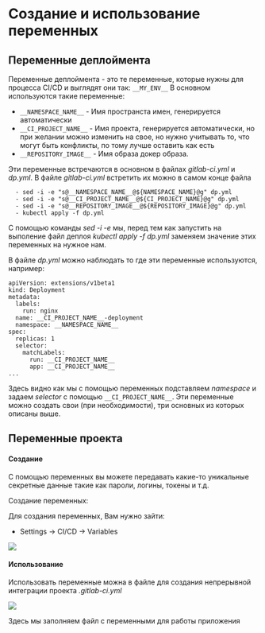 # Создание и использование переменных

## Переменные деплоймента
Переменные деплоймента - это те переменные, которые нужны для процесса CI/CD и выглядят они так: `__MY_ENV__`
В основном используются такие переменные:

- `__NAMESPACE_NAME__` - Имя пространста имен, генерируется автоматически
- `__CI_PROJECT_NAME__` - Имя проекта, генерируется автоматически, но при желании можно изменить на свое, но нужно учитывать то, что могут быть конфликты, по тому лучше оставить как есть
- `__REPOSITORY_IMAGE__` - Имя образа докер образа.

Эти переменные встречаются в основном в файлах *gitlab-ci.yml* и *dp.yml*. В файле *gitlab-ci.yml* встретить их можно в самом конце файла
```
  - sed -i -e "s@__NAMESPACE_NAME__@${NAMESPACE_NAME}@g" dp.yml
  - sed -i -e "s@__CI_PROJECT_NAME__@${CI_PROJECT_NAME}@g" dp.yml
  - sed -i -e "s@__REPOSITORY_IMAGE__@${REPOSITORY_IMAGE}@g" dp.yml
  - kubectl apply -f dp.yml
```
С помощью команды *sed -i -e* мы, перед тем как запустить на выполение файл деплоя *kubectl apply -f dp.yml* заменяем значение этих переменных на нужное нам.

В файле *dp.yml* можно наблюдать то где эти переменные используются, например:

```
apiVersion: extensions/v1beta1
kind: Deployment
metadata:
  labels:
    run: nginx
  name: __CI_PROJECT_NAME__-deployment
  namespace: __NAMESPACE_NAME__
spec:
  replicas: 1
  selector:
    matchLabels:
      run: __CI_PROJECT_NAME__
      app: __CI_PROJECT_NAME__
...
```
Здесь видно как мы с помощью переменных подставляем *namespace* и задаем *selector* с помощью `__CI_PROJECT_NAME__`. Эти переменные можно создать свои (при необходимости), три основных из которых описаны выше.

## Переменные проекта
#### Создание
С помощью переменных вы можете передавать какие-то уникальные секретные данные такие как пароли, логины, токены и т.д.

Создание переменных:

Для создания переменных, Вам нужно зайти:

- Settings → CI/CD → Variables

![](http://i.piccy.info/i9/8288006e59ac1bbd6578992059ff9551/1570102250/99038/1333933/variables.png)

#### Использование

Использовать переменные можна в файле для создания непрерывной интеграции проекта *.gitlab-ci.yml*

![](http://i.piccy.info/i9/c99bd746508325c216cf6aaf47a965fe/1570102688/62377/1333933/Snymok_ekrana_ot_2019_10_03_14_35_53.png)

Здесь мы заполняем файл с переменными для работы приложения
